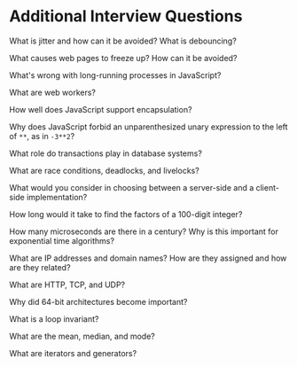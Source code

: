 # Additional Interview Questions

What is jitter and how can it be avoided?  What is debouncing?

What causes web pages to freeze up?  How can it be avoided?

What's wrong with long-running processes in JavaScript?

What are web workers?

How well does JavaScript support encapsulation?

Why does JavaScript forbid an unparenthesized unary expression to the left of `**`, as in `-3**2`?

What role do transactions play in database systems?

What are race conditions, deadlocks, and livelocks?

What would you consider in choosing between a server-side and a client-side implementation?

How long would it take to find the factors of a 100-digit integer?

How many microseconds are there in a century?  Why is this important for exponential time algorithms?

What are IP addresses and domain names?  How are they assigned and how are they related?

What are HTTP, TCP, and UDP?

Why did 64-bit architectures become important?

What is a loop invariant?

What are the mean, median, and mode?

What are iterators and generators?
